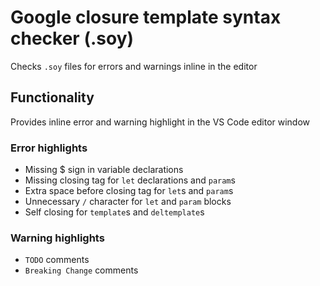 # Google closure template syntax checker (.soy)
Checks `.soy` files for errors and warnings inline in the editor

## Functionality
Provides inline error and warning highlight in the VS Code editor window

### Error highlights
- Missing $ sign in variable declarations
- Missing closing tag for `let` declarations and `param`s
- Extra space before closing tag for `let`s and `param`s
- Unnecessary `/` character for `let` and `param` blocks
- Self closing for `template`s and `deltemplate`s

### Warning highlights
- `TODO` comments
- `Breaking Change` comments
